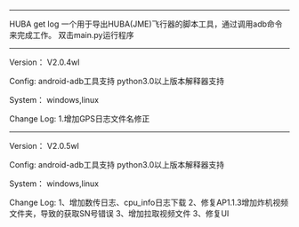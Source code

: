 ******************************************************************
HUBA get log
一个用于导出HUBA(JME)飞行器的脚本工具，通过调用adb命令来完成工作。
双击main.py运行程序
******************************************************************

Version：
		V2.0.4wl

Config:
		android-adb工具支持
		python3.0以上版本解释器支持

System：
		windows,linux

Change Log:
		1.增加GPS日志文件名修正

******************************************************************
Version：
		V2.0.5wl

Config:
		android-adb工具支持
		python3.0以上版本解释器支持

System：
		windows,linux

Change Log:
		1、增加数传日志、cpu_info日志下载
		2、修复AP1.1.3增加炸机视频文件夹，导致的获取SN号错误
		3、增加拉取视频文件
		3、修复UI
